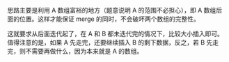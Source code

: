 思路主要是利用 A 数组富裕的地方（题意说明 A 的范围不必担心），即 A 数组后面的位置。这样才能保证 merge 的同时，不会破坏两个数组的完整性。

这就要求从后面迭代起了，在 A 和 B 都未迭代完的情况下，比较大小插入即可。值得注意的是，如果 A 先走完，还要继续插入 B 的剩下数据，反之，若 B 先走完，则不需要再做什么，因为本来就是 A 的数组。
